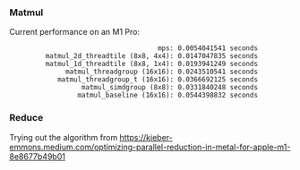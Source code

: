 ### Matmul

Current performance on an M1 Pro:

```
                                     mps: 0.0054041541 seconds
         matmul_2d_threadtile (8x8, 4x4): 0.0147047835 seconds
         matmul_1d_threadtile (8x8, 1x4): 0.0193941249 seconds
              matmul_threadgroup (16x16): 0.0243510541 seconds
            matmul_threadgroup_t (16x16): 0.0366692125 seconds
                  matmul_simdgroup (8x8): 0.0331840248 seconds
                 matmul_baseline (16x16): 0.0544398832 seconds
```

### Reduce

Trying out the algorithm from
https://kieber-emmons.medium.com/optimizing-parallel-reduction-in-metal-for-apple-m1-8e8677b49b01

